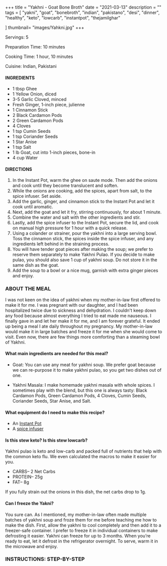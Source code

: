 +++
title = "Yakhni - Goat Bone Broth"
date = "2021-03-13"
description = ""
tags = [
    "yakni",
    "goat",
    "bonebroth",
    "indian",
    "pakistano",
    "desi",
    "dinner",
    "healthy",
    "keto",
    "lowcarb",
    "instantpot",
    "thejamilghar"
    
]
thumbnail= "images/Yahkni.jpg"
+++

Servings: 5 <!--more-->

Preparation Time: 10 minutes 

Cooking Time: 1 hour, 10 minutes 

Cuisine: Indian, Pakistani  

#### INGREDIENTS 

* 1 tbsp Ghee
* 1 Yellow Onion, diced 
* 3-5 Garlic Cloved, minced
* Fresh Ginger, 1-inch piece, julienne 
* 1 Cinnamon Stick 
* 2 Black Cardamon Pods 
* 2 Green Cardamon Pods
* 4 Cloves 
* 1 tsp Cumin Seeds 
* 1 tsp Coriander Seeds 
* 1 Star Anise 
* 1 tsp Salt 
* 1 lb Goat, cut into 1-inch pieces, bone-in 
* 4 cup Water 

#### DIRECTIONS 
1. In the Instant Pot, warm the ghee on saute mode. Then add the onions and cook until they become translucent and soften. 
2. While the onions are cooking, add the spices, apart from salt, to the spice infuser. Set aside. 
3. Add the garlic, ginger, and cinnamon stick to the Instant Pot and let it cook until aromatic. 
4. Next, add the goat and let it fry, stirring continuously, for about 1 minute. 
5. Combine the water and salt with the other ingredients and stir. 
6. Lastly, add the spice infuser to the Instant Pot, secure the lid, and cook on manual high pressure for 1 hour with a quick release. 
7. Using a colander or strainer, pour the yakhni into a large serving bowl. Toss the cinnamon stick, the spices inside the spice infuser, and any ingredients left behind in the straining process. 
8. You will have tender goat pieces after making the soup; we prefer to reserve them separately to make Yakhni Pulao. If you decide to make pulao, you should also save 1 cup of yakhni soup. Do not store it in the same dish as the goat. 
9. Add the soup to a bowl or a nice mug, garnish with extra ginger pieces and enjoy.  

### ABOUT THE MEAL 

I was not keen on the idea of yakhni when my mother-in-law first offered to make it for me. I was pregnant with our daughter, and I had been hospitalized twice due to sickness and dehydration.  I couldn't keep down any food because almost everything I tried to eat made me nauseous. I finally gave in and let her make it for me, and I am forever grateful. It ended up being a meal I ate daily throughout my pregnancy. My mother-in-law would make it in large batches and freeze it for me when she would come to visit. Even now, there are few things more comforting than a steaming bowl of Yakhni. 

#### What main ingredients are needed for this meal?

* Goat: You can use any meat for yakhni soup. We prefer goat because we can re-purpose it to make yakhni pulao, so you get two dishes out of one. 

* Yakhni Masala: I make homemade yakhni masala with whole spices. I sometimes play with the blend, but this one is always tasty: Black Cardamon Pods, Green Cardamon Pods, 4 Cloves, Cumin Seeds, Coriander Seeds, Star Anise, and Salt.  

#### What equipment do I need to make this recipe?

* An [Instant Pot](https://amzn.to/3rJtgwM)
* A [spice infuser](https://amzn.to/3lhIYN1)

#### Is this stew keto? Is this stew lowcarb?

Yakhni pulao is keto and low-carb and packed full of nutrients that help with the common keto flu. We even calculated the macros to make it easier for you. 

* CARBS– 2 Net Carbs
* PROTEIN– 25g
* FAT– 8g

If you fully strain out the onions in this dish, the net carbs drop to 1g.

#### Can I freeze the Yakni?

You sure can. As I mentioned, my mother-in-law often made multiple batches of yakhni soup and froze them for me before teaching me how to make the dish. First, allow the yakhni to cool completely and then add it to a freezer-safe container. I prefer to freeze it in individual containers to make defrosting it easier. Yakhni can freeze for up to 3 months. When you’re ready to eat, let it defrost in the refrigerator overnight. To serve, warm it in the microwave and enjoy. 

### INSTRUCTIONS: STEP-BY-STEP
